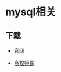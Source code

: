 # mysql相关

## 下载

- [官网](https://dev.mysql.com/downloads/file/?id=514063)

- [高校镜像](http://mirrors.ustc.edu.cn/mysql-ftp/Downloads/)
